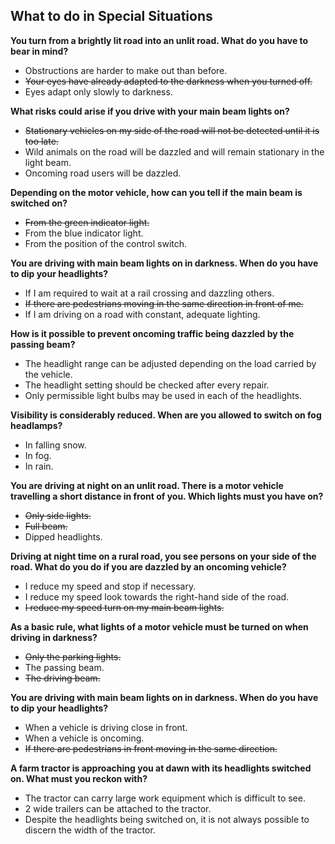 ## What to do in Special Situations

**You turn from a brightly lit road into an unlit road. What do you have to bear in mind?**
- Obstructions are harder to make out than before.
-  ~~Your eyes have already adapted to the darkness when you turned off.~~
- Eyes adapt only slowly to darkness.

**What risks could arise if you drive with your main beam lights on?**
- ~~Stationary vehicles on my side of the road will not be detected until it is too late.~~
- Wild animals on the road will be dazzled and will remain stationary in the light beam.
- Oncoming road users will be dazzled.

**Depending on the motor vehicle, how can you tell if the main beam is switched on?**
- ~~From the green indicator light.~~
- From the blue indicator light.
- From the position of the control switch.

**You are driving with main beam lights on in darkness. When do you have to dip your headlights?**
- If I am required to wait at a rail crossing and dazzling others.
- ~~If there are pedestrians moving in the same direction in front of me.~~
- If I am driving on a road with constant, adequate lighting.

**How is it possible to prevent oncoming traffic being dazzled by the passing beam?**
- The headlight range can be adjusted depending on the load carried by the vehicle.
- The headlight setting should be checked after every repair.
- Only permissible light bulbs may be used in each of the headlights.

**Visibility is considerably reduced. When are you allowed to switch on fog headlamps?**
- In falling snow.
- In fog.
- In rain.

**You are driving at night on an unlit road. There is a motor vehicle travelling a short distance in front of you. Which lights must you have on?**
- ~~Only side lights.~~
- ~~Full beam.~~
- Dipped headlights.

**Driving at night time on a rural road, you see persons on your side of the road. What do you do if you are dazzled by an oncoming vehicle?**
- I reduce my speed and stop if necessary.
- I reduce my speed look towards the right-hand side of the road.
- ~~I reduce my speed turn on my main beam lights.~~

**As a basic rule, what lights of a motor vehicle must be turned on when driving in darkness?**
- ~~Only the parking lights.~~
- The passing beam.
- ~~The driving beam.~~

**You are driving with main beam lights on in darkness. When do you have to dip your headlights?**
- When a vehicle is driving close in front.
- When a vehicle is oncoming.
- ~~If there are pedestrians in front moving in the same direction.~~

**A farm tractor is approaching you at dawn with its headlights switched on. What must you reckon with?**
- The tractor can carry large work equipment which is difficult to see.
- 2 wide trailers can be attached to the tractor.
- Despite the headlights being switched on, it is not always possible to discern the width of the tractor.


